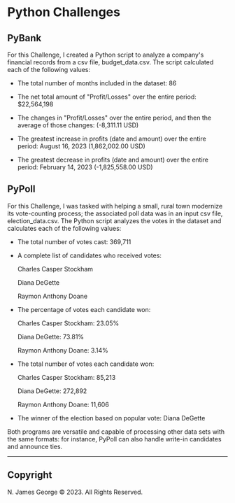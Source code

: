 # Python Challenges

## PyBank

For this Challenge, I created a Python script to analyze a company's financial records from a csv file, budget_data.csv.  The script calculated each of the following values:

  * The total number of months included in the dataset: 86

  * The net total amount of "Profit/Losses" over the entire period: $22,564,198

  * The changes in "Profit/Losses" over the entire period, and then the average of those changes: (-8,311.11 USD)

  * The greatest increase in profits (date and amount) over the entire period: August 16, 2023 (1,862,002.00 USD)

  * The greatest decrease in profits (date and amount) over the entire period: February 14, 2023 (-1,825,558.00 USD)


## PyPoll

For this Challenge, I was tasked with helping a small, rural town modernize its vote-counting process; the associated poll data was in an input csv file, election_data.csv.  The Python script analyzes the votes in the dataset and calculates each of the following values:

  * The total number of votes cast: 369,711

  * A complete list of candidates who received votes:

    Charles Casper Stockham

    Diana DeGette

    Raymon Anthony Doane

  * The percentage of votes each candidate won:

    Charles Casper Stockham: 23.05%

    Diana DeGette: 73.81%

    Raymon Anthony Doane: 3.14%

  * The total number of votes each candidate won:

    Charles Casper Stockham: 85,213

    Diana DeGette: 272,892

    Raymon Anthony Doane: 11,606

  * The winner of the election based on popular vote: Diana DeGette

Both programs are versatile and capable of processing other data sets with the same formats: for instance, PyPoll can also handle write-in candidates and announce ties.

----

## Copyright

N. James George © 2023. All Rights Reserved.

